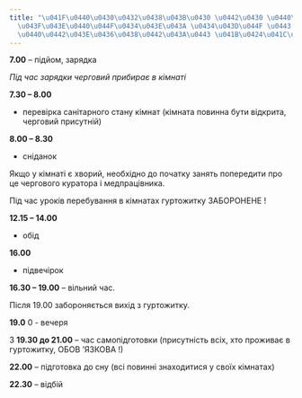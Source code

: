 ```yaml
---
title: "\u041F\u0440\u0430\u0432\u0438\u043B\u0430 \u0442\u0430 \u0440\u043E\u0437\
  \u043F\u043E\u0440\u044F\u0434\u043E\u043A \u0434\u043D\u044F \u0443 \u0433\u0443\
  \u0440\u0442\u043E\u0436\u0438\u0442\u043A\u0443 \u041B\u0424\u041C\u041B"
---
```

**7.00**
– підйом, зарядка

*Під час зарядки черговий прибирає в кімнаті*

**7.30 – 8.00**
- перевірка санітарного стану кімнат (кімната повинна бути відкрита, черговий присутній)

**8.00 – 8.30**
- сніданок

Якщо у кімнаті є хворий, необхідно до початку занять попередити про це чергового куратора і медпрацівника.

Під час уроків перебування в кімнатах гуртожитку
ЗАБОРОНЕНЕ
!

**12.15 – 14.00**
- обід

**16.00**
- підвечірок

**16.30 – 19.00**
– вільний час.

Після 19.00 забороняється вихід з гуртожитку.

**19.0**
0 - вечеря

З
**19.30 до 21.00**
– час самопідготовки (присутність всіх, хто проживає в гуртожитку,
ОБОВ
’ЯЗКОВА
!)

**22.00**
– підготовка до сну (всі повинні знаходитися у своїх кімнатах)

**22.30**
– відбій